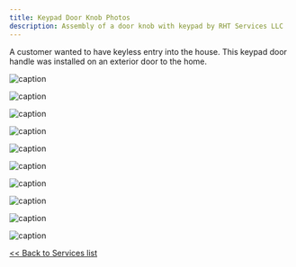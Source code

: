 ```yaml
---
title: Keypad Door Knob Photos
description: Assembly of a door knob with keypad by RHT Services LLC
---
```


A customer wanted to have keyless entry into the house. This keypad door handle was installed on 
an exterior door to the home.

![caption](/images/keypad_20201013/20201013_121734.jpg)

![caption](/images/keypad_20201013/20201013_121743.jpg)

![caption](/images/keypad_20201013/20201013_122042.jpg)

![caption](/images/keypad_20201013/20201013_122313.jpg)

![caption](/images/keypad_20201013/20201013_122434.jpg)

![caption](/images/keypad_20201013/20201013_122525.jpg)

![caption](/images/keypad_20201013/20201013_123247.jpg)

![caption](/images/keypad_20201013/20201013_124213.jpg)

![caption](/images/keypad_20201013/20201013_125214.jpg)

![caption](/images/keypad_20201013/20201013_125226.jpg)

[<< Back to Services list](/services)